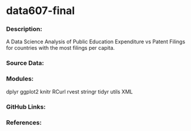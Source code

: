 # data607-final

### Description:
A Data Science Analysis of Public Education Expenditure vs Patent Filings for countries
with the most filings per capita.

### Source Data:

### Modules:  
dplyr 
ggplot2 
knitr 
RCurl 
rvest 
stringr 
tidyr 
utils 
XML 

### GitHub Links:


### References:

